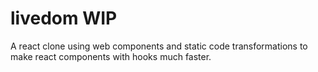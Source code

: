 # livedom WIP

A react clone using web components and static code transformations to make react components with hooks much faster.
